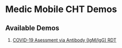 # Medic Mobile CHT Demos

## Available Demos

1. [COVID-19 Asessment via Antibody (IgM/IgG) RDT](https://github.com/medic/config-cht-demo/wiki/COVID%2019%20Assessment)
